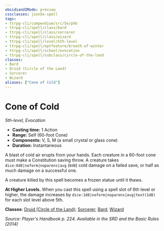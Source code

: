 ```yaml
---
obsidianUIMode: preview
cssclasses: json5e-spell
tags:
- ttrpg-cli/compendium/src/5e/phb
- ttrpg-cli/spell/class/bard
- ttrpg-cli/spell/class/sorcerer
- ttrpg-cli/spell/class/wizard
- ttrpg-cli/spell/level/5th-level
- ttrpg-cli/spell/optfeature/breath-of-winter
- ttrpg-cli/spell/school/evocation
- ttrpg-cli/spell/subclass/circle-of-the-land
classes:
- Bard
- Druid (Circle of the Land)
- Sorcerer
- Wizard
aliases: ["Cone of Cold"]
---
```

# Cone of Cold
*5th-level, Evocation*  


- **Casting time:** 1 Action
- **Range:** Self (60-foot Cone)
- **Components:** V, S, M (a small crystal or glass cone)
- **Duration:** Instantaneous

A blast of cold air erupts from your hands. Each creature in a 60-foot cone must make a Constitution saving throw. A creature takes `dice:8d8|noform|noparens|avg` (`8d8`) cold damage on a failed save, or half as much damage on a successful one.

A creature killed by this spell becomes a frozen statue until it thaws.

**At Higher Levels.** When you cast this spell using a spell slot of 6th level or higher, the damage increases by `dice:1d8|noform|noparens|avg|text(1d8)` for each slot level above 5th.

**Classes**: [Druid (Circle of the Land)](3-Mechanics/CLI/lists/list-spells-classes-druid-circle-of-the-land.md); [Sorcerer](3-Mechanics/CLI/lists/list-spells-classes-sorcerer.md); [Bard](3-Mechanics/CLI/lists/list-spells-classes-bard.md); [Wizard](3-Mechanics/CLI/lists/list-spells-classes-wizard.md)

*Source: Player's Handbook p. 224. Available in the <span title='Systems Reference Document (5.1)'>SRD</span> and the Basic Rules (2014)*
